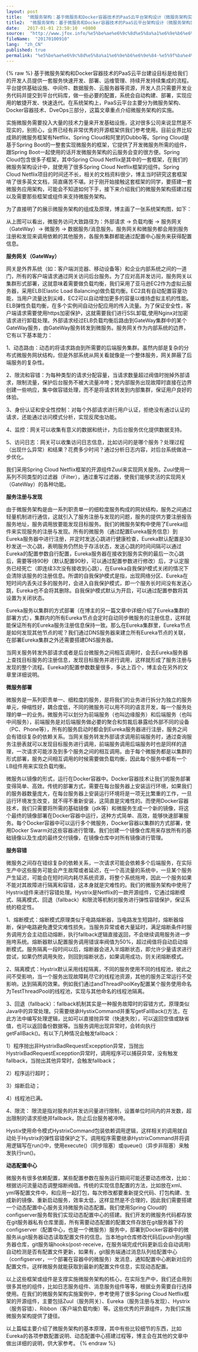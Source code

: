 ```yaml
---
layout: post
title:  "微服务架构：基于微服务和Docker容器技术的PaaS云平台架构设计（微服务架构实施原理）"
title2:  "微服务架构：基于微服务和Docker容器技术的PaaS云平台架构设计（微服务架构实施原理）"
date:   2017-01-01 23:50:10  +0800
source:  "http://www.jfox.info/%e5%be%ae%e6%9c%8d%e5%8a%a1%e6%9e%b6%e6%9e%84-%e5%9f%ba%e4%ba%8e%e5%be%ae%e6%9c%8d%e5%8a%a1%e5%92%8cdocker%e5%ae%b9%e5%99%a8%e6%8a%80%e6%9c%af%e7%9a%84paas%e4%ba%91%e5%b9%b3%e5%8f%b0%e6%9e%b6%e6%9e%84.html"
fileName:  "20170100910"
lang:  "zh_CN"
published: true
permalink: "%e5%be%ae%e6%9c%8d%e5%8a%a1%e6%9e%b6%e6%9e%84-%e5%9f%ba%e4%ba%8e%e5%be%ae%e6%9c%8d%e5%8a%a1%e5%92%8cdocker%e5%ae%b9%e5%99%a8%e6%8a%80%e6%9c%af%e7%9a%84paas%e4%ba%91%e5%b9%b3%e5%8f%b0%e6%9e%b6%e6%9e%84.html"
---
```

{% raw %}
基于微服务架构和Docker容器技术的PaaS云平台建设目标是给我们的开发人员提供一套服务快速开发、部署、运维管理、持续开发持续集成的流程。平台提供基础设施、中间件、数据服务、云服务器等资源，开发人员只需要开发业务代码并提交到平台代码库，做一些必要的配置，系统会自动构建、部署，实现应用的敏捷开发、快速迭代。在系统架构上，PaaS云平台主要分为微服务架构、Docker容器技术、DveOps三部分，这篇文章重点介绍微服务架构的实施。

 实施微服务需要投入大量的技术力量来开发基础设施，这对很多公司来说显然是不现实的，别担心，业界已经有非常优秀的开源框架供我们参考使用。目前业界比较成熟的微服务框架有Netflix、Spring Cloud和阿里的Dubbo等。Spring Cloud是基于Spring Boot的一整套实现微服务的框架，它提供了开发微服务所需的组件，跟Spring Boot一起使用的话开发微服务架构的云服务会变的很方便。Spring Cloud包含很多子框架，其中Spring Cloud Netflix是其中的一套框架，在我们的微服务架构设计中，就使用了很多Spring Cloud Netflix框架的组件。Spring Cloud Netflix项目的时间还不长，相关的文档资料很少，博主当时研究这套框架啃了很多英文文档，简直痛苦不堪。对于刚开始接触这套框架的同学，要搭建一套微服务应用架构，可能会不知道如何下手，接下来介绍我们的微服务架构搭建过程以及需要那些框架或组件来支持微服务架构。

 为了直接明了的展示微服务架构的组成及原理，博主画了一张系统架构图，如下：

 从上图可以看出，微服务访问大致路径为：外部请求 → 负载均衡 → 服务网关（GateWay）→ 微服务 → 数据服务/消息服务。服务网关和微服务都会用到服务注册和发现来调用依赖的其他服务，各服务集群都能通过配置中心服务来获得配置信息。

**服务网关（GateWay）**

网关是外界系统（如：客户端浏览器、移动设备等）和企业内部系统之间的一道门，所有的客户端请求通过网关访问后台服务。为了应对高并发访问，服务网关以集群形式部署，这就意味着需要做负载均衡，我们采用了亚马逊EC2作为虚拟云服务器，采用ELB(Elastic Load Balancing)做负载均衡。EC2具有自动配置容量功能，当用户流量达到尖峰，EC2可以自动增加更多的容量以维持虚拟主机的性能。ELB弹性负载均衡，在多个实例间自动分配应用的传入流量。为了保证安全性，客户端请求需要使用https加密保护，这就需要我们进行SSL卸载,使用Nginx对加密请求进行卸载处理。外部请求经过ELB负载均衡后路由到GateWay集群中的某个GateWay服务，由GateWay服务转发到微服务。服务网关作为内部系统的边界，它有以下基本能力：

 1、动态路由：动态的将请求路由到所需要的后端服务集群。虽然内部是复杂的分布式微服务网状结构，但是外部系统从网关看就像是一个整体服务，网关屏蔽了后端服务的复杂性。

 2、限流和容错：为每种类型的请求分配容量，当请求数量超过阀值时抛掉外部请求，限制流量，保护后台服务不被大流量冲垮；党内部服务出现故障时直接在边界创建一些响应，集中做容错处理，而不是将请求转发到内部集群，保证用户良好的体验。

 3、身份认证和安全性控制：对每个外部请求进行用户认证，拒绝没有通过认证的请求，还能通过访问模式分析，实现反爬虫功能。

 4、监控：网关可以收集有意义的数据和统计，为后台服务优化提供数据支持。

 5、访问日志：网关可以收集访问日志信息，比如访问的是哪个服务？处理过程（出现什么异常）和结果？花费多少时间？通过分析日志内容，对后台系统做进一步优化。

 我们采用Spring Cloud Netflix框架的开源组件Zuul来实现网关服务。Zuul使用一系列不同类型的过滤器（Filter），通过重写过滤器，使我们能够灵活的实现网关（GateWay）的各种功能。

**服务注册与发现**

由于微服务架构是由一系列职责单一的细粒度服务构成的网状结构，服务之间通过轻量机制进行通信，这就引入了服务注册与发现的问题，服务的提供方要注册报告服务地址，服务调用放要能发现目标服务。我们的微服务架构中使用了Eureka组件来实现服务的注册与发现。所有的微服务（通过配置Eureka服务信息）到Eureka服务器中进行注册，并定时发送心跳进行健康检查，Eureka默认配置是30秒发送一次心跳，表明服务仍然处于存活状态，发送心跳的时间间隔可以通过Eureka的配置参数自行配置，Eureka服务器在接收到服务实例的最后一次心跳后，需要等待90秒（默认配置90秒，可以通过配置参数进行修改）后，才认定服务已经死亡（即连续3次没有接收到心跳），在Eureka自我保护模式关闭的情况下会清除该服务的注册信息。所谓的自我保护模式是指，出现网络分区、Eureka在短时间内丢失过多的服务时，会进入自我保护模式，即一个服务长时间没有发送心跳，Eureka也不会将其删除。自我保护模式默认为开启，可以通过配置参数将其设置为关闭状态。

 Eureka服务以集群的方式部署（在博主的另一篇文章中详细介绍了Eureka集群的部署方式），集群内的所有Eureka节点会定时自动同步微服务的注册信息，这样就能保证所有的Eureka服务注册信息保持一致。那么在Eureka集群里，Eureka节点是如何发现其他节点的呢？我们通过DNS服务器来建立所有Eureka节点的关联，在部署Eureka集群之外还需要搭建DNS服务器。

 当网关服务转发外部请求或者是后台微服务之间相互调用时，会去Eureka服务器上查找目标服务的注册信息，发现目标服务并进行调用，这样就形成了服务注册与发现的整个流程。Eureka的配置参数数量很多，多达上百个，博主会在另外的文章里详细说明。

**微服务部署**

微服务是一系列职责单一、细粒度的服务，是将我们的业务进行拆分为独立的服务单元，伸缩性好，耦合度低，不同的微服务可以用不同的语言开发，每一个服务处理的单一的业务。微服务可以划分为前端服务（也叫边缘服务）和后端服务（也叫中间服务），前端服务是对后端服务做必要的聚合和剪裁后暴露给外部不同的设备（PC、Phone等），所有的服务启动时都会到Eureka服务器进行注册，服务之间会有错综复杂的依赖关系。当网关服务转发外部请求调用前端服务时，通过查询服务注册表就可以发现目标服务进行调用，前端服务调用后端服务时也是同样的道理，一次请求可能涉及到多个服务之间的相互调用。由于每个微服务都是以集群的形式部署，服务之间相互调用的时候需要做负载均衡，因此每个服务中都有一个LB组件用来实现负载均衡。

 微服务以镜像的形式，运行在Docker容器中。Docker容器技术让我们的服务部署变得简单、高效。传统的部署方式，需要在每台服务器上安装运行环境，如果我们的服务器数量庞大，在每台服务器上安装运行环境将是一项无比繁重的工作，一旦运行环境发生改变，就不得不重新安装，这简直是灾难性的。而使用Docker容器技术，我们只需要将所需的基础镜像（jdk等）和微服务生成一个新的镜像，将这个最终的镜像部署在Docker容器中运行，这种方式简单、高效，能够快速部署服务。每个Docker容器中可以运行多个微服务，Docker容器以集群的方式部署，使用Docker Swarm对这些容器进行管理。我们创建一个镜像仓库用来存放所有的基础镜像以及生成的最终交付镜像，在镜像仓库中对所有镜像进行管理。

**服务容错**

微服务之间存在错综复杂的依赖关系，一次请求可能会依赖多个后端服务，在实际生产中这些服务可能会产生故障或者延迟，在一个高流量的系统中，一旦某个服务产生延迟，可能会在短时间内耗尽系统资源，将整个系统拖垮，因此一个服务如果不能对其故障进行隔离和容错，这本身就是灾难性的。我们的微服务架构中使用了Hystrix组件来进行容错处理。Hystrix是Netflix的一款开源组件，它通过熔断模式、隔离模式、回退（fallback）和限流等机制对服务进行弹性容错保护，保证系统的稳定性。

 1、熔断模式：熔断模式原理类似于电路熔断器，当电路发生短路时，熔断器熔断，保护电路避免遭受灾难性损失。当服务异常或者大量延时，满足熔断条件时服务调用方会主动启动熔断，执行fallback逻辑直接返回，不会继续调用服务进一步拖垮系统。熔断器默认配置服务调用错误率阀值为50%，超过阀值将自动启动熔断模式。服务隔离一段时间以后，熔断器会进入半熔断状态，即允许少量请求进行尝试，如果仍然调用失败，则回到熔断状态，如果调用成功，则关闭熔断模式。

2、隔离模式：Hystrix默认采用线程隔离，不同的服务使用不同的线程池，彼此之间不受影响，当一个服务出现故障耗尽它的线程池资源，其他的服务正常运行不受影响，达到隔离的效果。例如我们通过andThreadPoolKey配置某个服务使用命名为TestThreadPool的线程池，实现与其他命名的线程池隔离。

 3、回退（fallback）：fallback机制其实是一种服务故障时的容错方式，原理类似Java中的异常处理。只需要继承HystixCommand并重写getFallBack()方法，在此方法中编写处理逻辑，比如可以直接抛异常（快速失败），可以返回空值或缺省值，也可以返回备份数据等。当服务调用出现异常时，会转向执行getFallBack()。有以下几种情况会触发fallback：

 1）程序抛出非HystrixBadRequestExcepption异常，当抛出HystrixBadRequestExcepption异常时，调用程序可以捕获异常，没有触发fallback，当抛出其他异常时，会触发fallback；

 2）程序运行超时；

 3）熔断启动；

 4）线程池已满。

 4、限流： 限流是指对服务的并发访问量进行限制，设置单位时间内的并发数，超出限制的请求拒绝并fallback，防止后台服务被冲垮。

 Hystix使用命令模式HystrixCommand包装依赖调用逻辑，这样相关的调用就自动处于Hystrix的弹性容错保护之下。调用程序需要继承HystrixCommand并将调用逻辑写在run()中，使用execute()（同步阻塞）或queue()（异步非阻塞）来触发执行run()。

**动态配置中心**

微服务有很多依赖配置，某些配置参数在服务运行期间可能还要动态修改，比如：根据访问流量动态调整熔断阀值。传统的实现信息配置的方法，比如放在xml、yml等配置文件中，和应用一起打包，每次修改都要重新提交代码、打包构建、生成新的镜像、重新启动服务，效率太低，这样显然是不合理的，因此我们需要搭建一个动态配置中心服务支持微服务动态配置。我们使用Spring Cloud的configserver服务帮我们实现动态配置中心的搭建。我们开发的微服务代码都存放在git服务器私有仓库里面，所有需要动态配置的配置文件存放在git服务器下的configserver（配置中心，也是一个微服务）服务中，部署到Docker容器中的微服务从git服务器动态读取配置文件的信息。当本地git仓库修改代码后push到git服务器仓库，git服务端hooks(post-receive，在服务端完成代码更新后会自动调用)自动检测是否有配置文件更新，如果有，git服务端通过消息队列给配置中心（configserver，一个部署在容器中的微服务）发消息，通知配置中心刷新对应的配置文件。这样微服务就能获取到最新的配置文件信息，实现动态配置。

 以上这些框架或组件是支撑实施微服务架构的核心，在实际生产中，我们还会用到很多其他的组件，比如日志服务组件、消息服务组件等等，根据业务需要自行选择使用。在我们的微服务架构实施案例中，参考使用了很多Spring Cloud Netflix框架的开源组件，主要包括Zuul（服务网关）、Eureka（服务注册与发现）、Hystrix（服务容错）、Ribbon（客户端负载均衡）等。这些优秀的开源组件，为我们实施微服务架构提供了捷径。

 以上篇幅主要介绍了微服务架构的基本原理，其中有些比较细节的东西，比如Eureka的各项参数配置说明、动态配置中心搭建过程等，博主会在其他的文章中做出详细的说明，供大家参考。
{% endraw %}